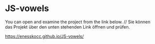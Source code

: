 # JS-vowels

You can open and examine the project from the link below. // Sie können das Projekt über den unten stehenden Link öffnen und prüfen.

https://enesskocc.github.io/JS-vowels/
